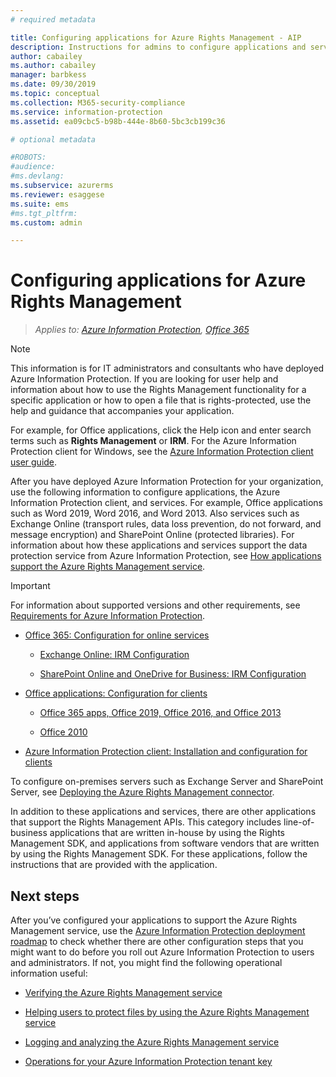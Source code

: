 ```yaml
---
# required metadata

title: Configuring applications for Azure Rights Management - AIP
description: Instructions for admins to configure applications and services to support the Azure Rights Management protection service for Azure Information Protection.
author: cabailey
ms.author: cabailey
manager: barbkess
ms.date: 09/30/2019
ms.topic: conceptual
ms.collection: M365-security-compliance
ms.service: information-protection
ms.assetid: ea09cbc5-b98b-444e-8b60-5bc3cb199c36

# optional metadata

#ROBOTS:
#audience:
#ms.devlang:
ms.subservice: azurerms
ms.reviewer: esaggese
ms.suite: ems
#ms.tgt_pltfrm:
ms.custom: admin

---
```


# Configuring applications for Azure Rights Management

>*Applies to: [Azure Information Protection](https://azure.microsoft.com/pricing/details/information-protection), [Office 365](https://download.microsoft.com/download/E/C/F/ECF42E71-4EC0-48FF-AA00-577AC14D5B5C/Azure_Information_Protection_licensing_datasheet_EN-US.pdf)*

> [!NOTE]
> This information is for IT administrators and consultants who have deployed Azure Information Protection. If you are looking for user help and information about how to use the Rights Management functionality for a specific application or how to open a file that is rights-protected, use the help and guidance that accompanies your application.
>
> For example, for Office applications, click the Help icon and enter search terms such as **Rights Management** or **IRM**. For the Azure Information Protection client for Windows, see the [Azure Information Protection client user guide](./rms-client/client-user-guide.md).

After you have deployed Azure Information Protection for your organization, use the following information to configure applications, the Azure Information Protection client, and services. For example, Office applications such as Word 2019, Word 2016, and Word 2013. Also services such as Exchange Online (transport rules, data loss prevention, do not forward, and message encryption) and SharePoint Online (protected libraries). For information about how these applications and services support the data protection service from Azure Information Protection, see [How applications support the Azure Rights Management service](applications-support.md).

> [!IMPORTANT]
> For information about supported versions and other requirements, see [Requirements for Azure Information Protection](requirements.md).

-   [Office 365: Configuration for online services](configure-office365.md)

    -   [Exchange Online: IRM Configuration](configure-office365.md#exchangeonline-irm-configuration)

    -   [SharePoint Online and OneDrive for Business: IRM Configuration](configure-office365.md#sharepointonline-and-onedrive-for-business-irm-configuration)

- [Office applications: Configuration for clients](configure-office-apps.md)

	-   [Office 365 apps, Office 2019, Office 2016, and Office 2013](configure-office-apps.md#office365-apps-office-2019-office-2016-and-office-2013)

	-   [Office 2010](configure-office-apps.md#office2010)

-   [Azure Information Protection client: Installation and configuration for clients](configure-client.md)

To configure on-premises servers such as Exchange Server and SharePoint Server, see [Deploying the Azure Rights Management connector](deploy-rms-connector.md).

In addition to these applications and services, there are other applications that support the Rights Management APIs. This category includes line-of-business applications that are written in-house by using the Rights Management SDK, and applications from software vendors that are written by using the Rights Management SDK. For these applications, follow the instructions that are provided with the application.

## Next steps
After you’ve configured your applications to support the Azure Rights Management service, use the [Azure Information Protection deployment roadmap](deployment-roadmap.md) to check whether there are other configuration steps that you might want to do before you roll out Azure Information Protection to users and administrators. If not, you might find the following operational information useful:

- [Verifying the Azure Rights Management service](verify.md)

- [Helping users to protect files by using the Azure Rights Management service](help-users.md)

- [Logging and analyzing the Azure Rights Management service](log-analyze-usage.md)

- [Operations for your Azure Information Protection tenant key](operations-tenant-key.md)


